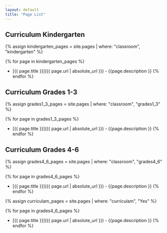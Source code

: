 ```yaml
---
layout: default
title: "Page List"
---
```


## Curriculum Kindergarten
{% assign kindergarten_pages = site.pages | where: "classroom", "kindergarten" %}

{% for page in kindergarten_pages %}
- [{{ page.title }}]({{ page.url  | absolute_url }}) - {{page.description }}
{% endfor %}

## Curriculum Grades 1-3
{% assign grades1_3_pages = site.pages | where: "classroom", "grades1_3" %}

{% for page in grades1_3_pages %}
- [{{ page.title }}]({{ page.url  | absolute_url }}) - {{page.description }}
{% endfor %}

## Curriculum Grades 4-6
{% assign grades4_6_pages = site.pages | where: "classroom", "grades4_6" %}

{% for page in grades4_6_pages %}
- [{{ page.title }}]({{ page.url  | absolute_url }}) - {{page.description }}
{% endfor %}


{% assign curriculam_pages = site.pages | where: "curriculam", "Yes" %}

{% for page in grades4_6_pages %}
- [{{ page.title }}]({{ page.url  | absolute_url }}) - {{page.description }}
{% endfor %}
